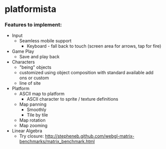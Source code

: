 platformista
============

### Features to implement:

* Input
    * Seamless mobile support
        * Keyboard - fall back to touch (screen area for arrows, tap for fire)
* Game Play
    * Save and play back
* Characters
    * "being" objects
    * customized using object composition with standard available add ons or custom
    * line of site
* Platform
    * ASCII map to platform
        * ASCII character to sprite / texture definitions
    * Map panning
        * Smoothly
        * Tile by tile
    * Map rotation
    * Map zooming
* Linear Algebra
    * Try closure: http://stepheneb.github.com/webgl-matrix-benchmarks/matrix_benchmark.html
